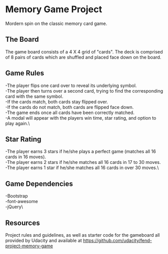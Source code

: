 # Memory Game Project
Mordern spin on the classic memory card game.


## The Board
The game board consists of a 4 X 4 grid of "cards". The deck is comprised of 8 pairs of cards which are shuffled and placed face down on the board.


## Game Rules
-The player flips one card over to reveal its underlying symbol.\
-The player then turns over a second card, trying to find the corresponding card with the same symbol.\
-If the cards match, both cards stay flipped over.\
-If the cards do not match, both cards are flipped face down.\
-The game ends once all cards have been correctly matched.\
-A modal will appear with the players win time, star rating, and option to play again.\


## Star Rating
-The player earns 3 stars if he/she plays a perfect game (matches all 16 cards in 16 moves).\
-The player earns 2 stars if he/she matches all 16 cards in 17 to 30 moves.\
-The player earns 1 star if he/she matches all 16 cards in over 30 moves.\


## Game Dependencies
-Bootstrap\
-font-awesome\
-jQuery\



## Resources
Project rules and guidelines, as well as starter code for the gameboard all provided by Udacity and available at https://github.com/udacity/fend-project-memory-game
